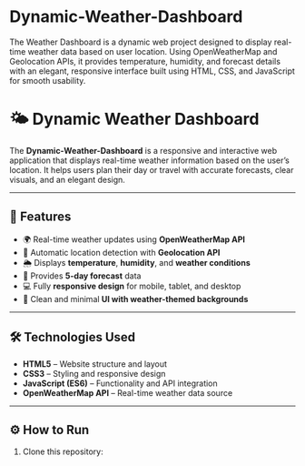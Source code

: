 # Dynamic-Weather-Dashboard
The Weather Dashboard is a dynamic web project designed to display real-time weather data based on user location. Using OpenWeatherMap and Geolocation APIs, it provides temperature, humidity, and forecast details with an elegant, responsive interface built using HTML, CSS, and JavaScript for smooth usability.
# 🌤️ Dynamic Weather Dashboard

The **Dynamic-Weather-Dashboard** is a responsive and interactive web application that displays real-time weather information based on the user’s location. It helps users plan their day or travel with accurate forecasts, clear visuals, and an elegant design.

---

## 🚀 Features
- 🌍 Real-time weather updates using **OpenWeatherMap API**
- 📍 Automatic location detection with **Geolocation API**
- 🌦️ Displays **temperature**, **humidity**, and **weather conditions**
- 📅 Provides **5-day forecast** data
- 💻 Fully **responsive design** for mobile, tablet, and desktop
- 🎨 Clean and minimal **UI with weather-themed backgrounds**

---

## 🛠️ Technologies Used
- **HTML5** – Website structure and layout  
- **CSS3** – Styling and responsive design  
- **JavaScript (ES6)** – Functionality and API integration  
- **OpenWeatherMap API** – Real-time weather data source  

---

## ⚙️ How to Run
1. Clone this repository:
   ```bash https://github.com/SagirajuIndu/Dynamic-Weather-Dashboard.git

